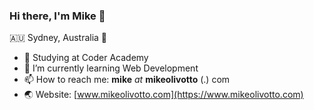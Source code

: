 ### Hi there, I'm Mike 👋
🇦🇺 Sydney, Australia 🦘

- 🔭 Studying at Coder Academy
- 🌱 I’m currently learning Web Development
- 📫 How to reach me: **mike** *at* **mikeolivotto** (.) com
- 🌏 Website: [www.mikeolivotto.com](https://www.mikeolivotto.com)

